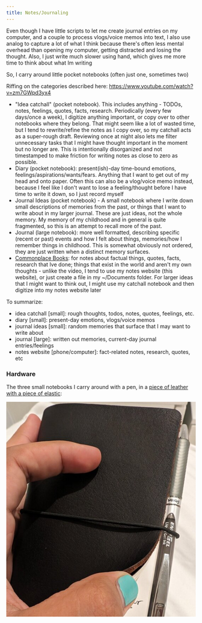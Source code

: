 ```yaml
---
title: Notes/Journaling
---
```


Even though I have little scripts to let me create journal entries on my computer, and a couple to process vlogs/voice memos into text, I also use analog to capture a lot of what I think because there's often less mental overhead than opening my computer, getting distracted and losing the thought. Also, I just write much slower using hand, which gives me more time to think about what Im writing

So, I carry around little pocket notebooks (often just one, sometimes two)

Riffing on the categories described here: <https://www.youtube.com/watch?v=zm7GWpd3yx4>

- "Idea catchall" (pocket notebook). This includes anything - TODOs, notes, feelings, quotes, facts, research. Periodically (every few days/once a week), I digitize anything important, or copy over to other notebooks where they belong. That might seem like a lot of wasted time, but I tend to rewrite/refine the notes as I copy over, so my catchall acts as a super-rough draft. Reviewing once at night also lets me filter unnecessary tasks that I might have thought important in the moment but no longer are. This is intentionally disorganized and not timestamped to make friction for writing notes as close to zero as possible.
- Diary (pocket notebook): present(ish)-day time-bound emotions, feelings/aspirations/wants/fears. Anything that I want to get out of my head and onto paper. Often this can also be a vlog/voice memo instead, because I feel like I don't want to lose a feeling/thought before I have time to write it down, so I just record myself
- Journal Ideas (pocket notebook) - A small notebook where I write down small descriptions of memories from the past, or things that I want to write about in my larger journal. These are just ideas, not the whole memory. My memory of my childhood and in general is quite fragmented, so this is an attempt to recall more of the past.
- Journal (large notebook): more well formatted, describing specific (recent or past) events and how I felt about things, memories/how I remember things in childhood. This is somewhat obviously not ordered, they are just written when a distinct memory surfaces.
- [Commonplace Books](https://en.wikipedia.org/wiki/Commonplace_book): for notes about factual things, quotes, facts, research that Ive done; things that exist in the world and aren't my own thoughts - unlike the video, I tend to use my notes website (this website), or just create a file in my ~/Documents folder. For larger ideas that I might want to think out, I might use my catchall notebook and then digitize into my notes website later

To summarize:

- idea catchall [small]: rough thoughts, todos, notes, quotes, feelings, etc.
- diary [small]: present-day emotions, vlogs/voice memos
- journal ideas [small]: random memories that surface that I may want to write about
- journal [large]: written out memories, current-day journal entries/feelings
- notes website [phone/computer]: fact-related notes, research, quotes, etc

### Hardware

The three small notebooks I carry around with a pen, in a [piece of leather with a piece of elastic](https://www.newestornotebook.com/product/b075zvkxw5/):

![](./images/journal.jpg)
